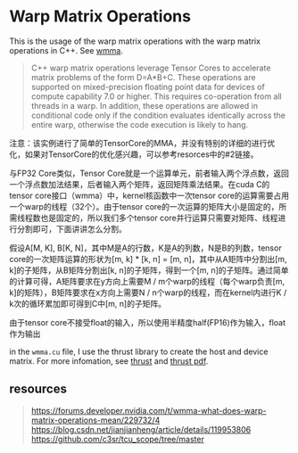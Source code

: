 # Warp Matrix Operations

This is the usage of the warp matrix operations with the warp matrix operations in C++. See [wmma](https://docs.nvidia.com/cuda/cuda-c-programming-guide/index.html#warp-matrix-functions).

> C++ warp matrix operations leverage Tensor Cores to accelerate matrix problems of the form D=A*B+C. These operations are supported on mixed-precision floating point data for devices of compute capability 7.0 or higher. This requires co-operation from all threads in a warp. In addition, these operations are allowed in conditional code only if the condition evaluates identically across the entire warp, otherwise the code execution is likely to hang.

注意：该实例进行了简单的TensorCore的MMA，并没有特别的详细的进行优化，如果对TensorCore的优化感兴趣，可以参考resorces中的#2链接。

与FP32 Core类似，Tensor Core就是一个运算单元，前者输入两个浮点数，返回一个浮点数加法结果，后者输入两个矩阵，返回矩阵乘法结果。在cuda C的tensor core接口（wmma）中，kernel核函数中一次tensor core的运算需要占用一个warp的线程（32个）。由于tensor core的一次运算的矩阵大小是固定的，所需线程数也是固定的，所以我们多个tensor core并行运算只需要对矩阵、线程进行分割即可，下面讲讲怎么分割。

假设A[M, K], B[K, N]，其中M是A的行数，K是A的列数，N是B的列数，tensor core的一次矩阵运算的形状为[m, k] * [k, n] = [m, n]，其中从A矩阵中分割出[m, k]的子矩阵，从B矩阵分割出[k, n]的子矩阵，得到一个[m, n]的子矩阵。通过简单的计算可得，A矩阵要求在y方向上需要M / m个warp的线程（每个warp负责[m, k]的矩阵），B矩阵要求在x方向上需要N / n个warp的线程，而在kernel内进行K / k次的循环累加即可得到C中[m, n]的子矩阵。

由于tensor core不接受float的输入，所以使用半精度half(FP16)作为输入，float作为输出

in the `wmma.cu` file, I use the thrust library to create the host and device matrix. For more infomation, see [thrust](https://docs.nvidia.com/cuda/thrust/index.html) and [thrust pdf](https://docs.nvidia.com/cuda/pdf/Thrust_Quick_Start_Guide.pdf).

## resources

> https://forums.developer.nvidia.com/t/wmma-what-does-warp-matrix-operations-mean/229732/4
> https://blog.csdn.net/jianjianheng/article/details/119953806
> https://github.com/c3sr/tcu_scope/tree/master